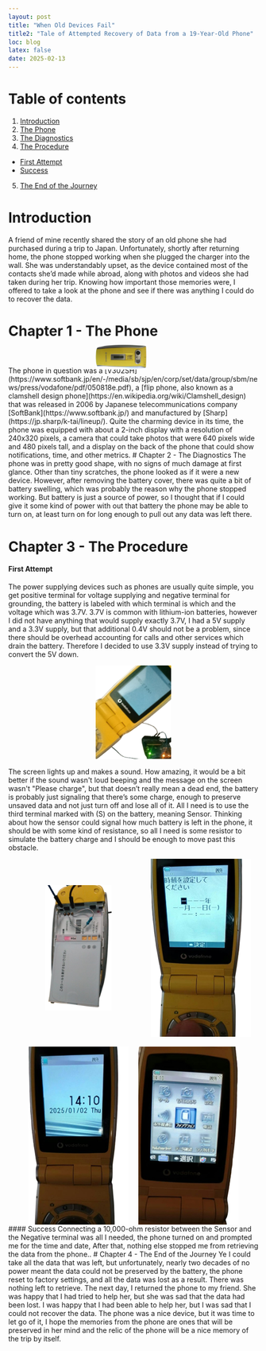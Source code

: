 ```yaml
---
layout: post
title: "When Old Devices Fail"
title2: "Tale of Attempted Recovery of Data from a 19-Year-Old Phone"
loc: blog
latex: false
date: 2025-02-13
---
```

# Table of contents
1. [Introduction](#introduction)
2. [The Phone](#chapter-1---the-phone)
3. [The Diagnostics](#chapter-2---the-diagnostics)
4. [The Procedure](#chapter-3---the-procedure)
- [First Attempt](#first-attempt)
- [Success](#success)
5. [The End of the Journey](#chapter-4---the-end-of-the-journey)


# Introduction
A friend of mine recently shared the story of an old phone she had purchased during a trip to Japan. Unfortunately, shortly after returning home, the phone stopped working when she plugged the charger into the wall. She was understandably upset, as the device contained most of the contacts she’d made while abroad, along with photos and videos she had taken during her trip. Knowing how important those memories were, I offered to take a look at the phone and see if there was anything I could do to recover the data.

# Chapter 1 - The Phone
<div style="margin-top: -7%; margin-bottom: -7%;">
<img src="/res/blogRes/V302SH.png" alt="V302SH.png" style="width: 10%; transform: rotate(90deg); margin-left: 40%; margin-right: 40%;">
</div>
The phone in question was a [V302SH](https://www.softbank.jp/en/-/media/sb/sjp/en/corp/set/data/group/sbm/news/press/vodafone/pdf/050818e.pdf), a [flip phone, also known as a clamshell design phone](https://en.wikipedia.org/wiki/Clamshell_design) that was released in 2006 by Japanese telecommunications company [SoftBank](https://www.softbank.jp/) and manufactured by [Sharp](https://jp.sharp/k-tai/lineup/). Quite the charming device in its time, the phone was equipped with about a 2-inch display with a resolution of 240x320 pixels, a camera that could take photos that were 640 pixels wide and 480 pixels tall, and a display on the back of the phone that could show notifications, time, and other metrics.
# Chapter 2 - The Diagnostics
The phone was in pretty good shape, with no signs of much damage at first glance. Other than tiny scratches, the phone looked as if it were a new device. However, after removing the battery cover, there was quite a bit of battery swelling, which was probably the reason why the phone stopped working. But battery is just a source of power, so I thought that if I could give it some kind of power with out that battery the phone may be able to turn on, at least turn on for long enough to pull out any data was left there.

# Chapter 3 - The Procedure
#### First Attempt
The power supplying devices such as phones are usually quite simple, you get positive terminal for voltage supplying and negative terminal for grounding, the battery is labeled with which terminal is which and the voltage which was 3.7V. 3.7V is common with lithium-ion batteries, however I did not have anything that would supply exactly 3.7V, I had a 5V supply and a 3.3V supply, but that additional 0.4V should not be a problem, since there should be overhead accounting for calls and other services which drain the battery. Therefore I decided to use 3.3V supply instead of trying to convert the 5V down.
<br>
<div style="">
<img src="/res/blogRes/01-PleaseCharge-FX.png" alt="PleaseCharge-FX.png" style="width: 30%; margin-left: 35%; margin-right: 35%;">
</div>

The screen lights up and makes a sound. How amazing, it would be a bit better if the sound wasn't loud beeping and the message on the screen wasn't "Please charge", but that doesn’t really mean a dead end, the battery is probably just signaling that there’s some charge, enough to preserve unsaved data and not just turn off and lose all of it. All I need is to use the third terminal marked with (S) on the battery, meaning Sensor. Thinking about how the sensor could signal how much battery is left in the phone, it should be with some kind of resistance, so all I need is some resistor to simulate the battery charge and I should be enough to move past this obstacle.
<br>
<div style="display: flex; justify-content: center; gap: 20px; flex-wrap: wrap; align-items: center;">
    <img src="/res/blogRes/02-Battery-FX.png" alt="Battery-FX.png" style="max-width: 50%; height: auto; transform: rotate(90deg);">
    <img src="/res/blogRes/03-Date-FX.png" alt="Date-FX.png" style="max-width: 40%; height: auto; transform: rotate(0deg);">
    <img src="/res/blogRes/04-On-FX.png" alt="On-FX.png" style="max-width: 40%; height: auto; transform: rotate(0deg);">
    <img src="/res/blogRes/05-Menu-FX.png" alt="Menu-FX.png" style="max-width: 40%; height: auto; transform: rotate(0deg);">
</div>
#### Success
Connecting a 10,000-ohm resistor between the Sensor and the Negative terminal was all I needed, the phone turned on and prompted me for the time and date, After that, nothing else stopped me from retrieving the data from the phone.. 
# Chapter 4 - The End of the Journey
Ye I could take all the data that was left, but unfortunately, nearly two decades of no power meant the data could not be preserved by the battery, the phone reset to factory settings, and all the data was lost as a result. There was nothing left to retrieve. The next day, I returned the phone to my friend. She was happy that I had tried to help her, but she was sad that the data had been lost. I was happy that I had been able to help her, but I was sad that I could not recover the data. The phone was a nice device, but it was time to let go of it, I hope the memories from the phone are ones that will be preserved in her mind and the relic of the phone will be a nice memory of the trip by itself.
